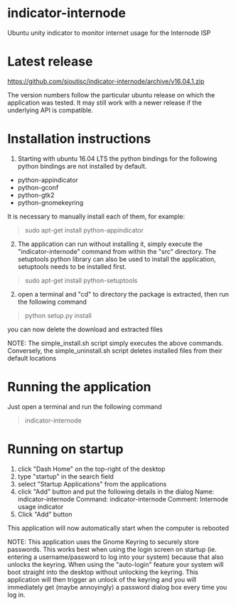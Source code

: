 indicator-internode
===================

Ubuntu unity indicator to monitor internet usage for the Internode ISP

Latest release
==============

https://github.com/sioutisc/indicator-internode/archive/v16.04.1.zip

The version numbers follow the particular ubuntu release on which the application
was tested. It may still work with a newer release if the underlying API is compatible.

Installation instructions
=========================

1. Starting with ubuntu 16.04 LTS the python bindings for the following python bindings are not installed by default.

- python-appindicator
- python-gconf
- python-gtk2
- python-gnomekeyring

It is necessary to manually install each of them, for example:

> sudo apt-get install python-appindicator

2. The application can run without installing it, simply execute the "indicator-internode"
command from within the "src" directory. The setuptools python library can also be used to install the application, setuptools needs to be installed first.

> sudo apt-get install python-setuptools

2. open a terminal and "cd" to directory the package is extracted, then run the following command

> python setup.py install

you can now delete the download and extracted files

NOTE: The simple_install.sh script simply executes the above commands. Conversely, the simple_uninstall.sh script deletes installed files from their default locations

Running the application
=======================

Just open a terminal and run the following command

> indicator-internode

Running on startup
==================

1. click "Dash Home" on the top-right of the desktop
2. type "startup" in the search field
3. select "Startup Applications" from the applications
4. click "Add" button and put the following details in the dialog
   Name: indicator-internode
   Command: indicator-internode
   Comment: Internode usage indicator 
5. Click "Add" button

This application will now automatically start when the computer is rebooted

NOTE: This application uses the Gnome Keyring to securely store passwords. This works best when using the login screen on startup (ie. entering a username/password to log into your system) because that also unlocks the keyring. When using the "auto-login" feature your system will boot straight into the desktop without unlocking the keyring. This application will then trigger an unlock of the keyring and you will immediately get (maybe annoyingly) a password dialog box every time you log in.


